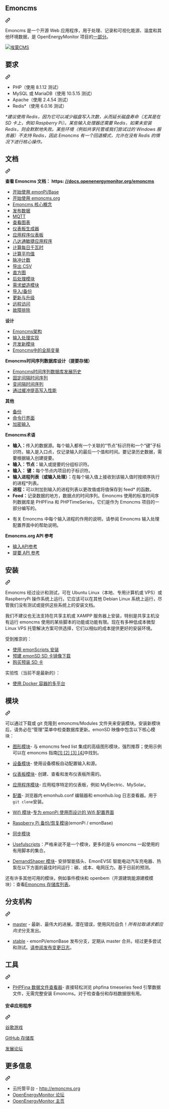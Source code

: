 <div class="Box-sc-g0xbh4-0 bJMeLZ js-snippet-clipboard-copy-unpositioned" data-hpc="true"><article class="markdown-body entry-content container-lg" itemprop="text"><div class="markdown-heading" dir="auto"><h1 tabindex="-1" class="heading-element" dir="auto"><font style="vertical-align: inherit;"><font style="vertical-align: inherit;">Emoncms  </font></font></h1><a id="user-content-emoncms" class="anchor" aria-label="永久链接：Emoncms" href="#emoncms"><svg class="octicon octicon-link" viewBox="0 0 16 16" version="1.1" width="16" height="16" aria-hidden="true"><path d="m7.775 3.275 1.25-1.25a3.5 3.5 0 1 1 4.95 4.95l-2.5 2.5a3.5 3.5 0 0 1-4.95 0 .751.751 0 0 1 .018-1.042.751.751 0 0 1 1.042-.018 1.998 1.998 0 0 0 2.83 0l2.5-2.5a2.002 2.002 0 0 0-2.83-2.83l-1.25 1.25a.751.751 0 0 1-1.042-.018.751.751 0 0 1-.018-1.042Zm-4.69 9.64a1.998 1.998 0 0 0 2.83 0l1.25-1.25a.751.751 0 0 1 1.042.018.751.751 0 0 1 .018 1.042l-1.25 1.25a3.5 3.5 0 1 1-4.95-4.95l2.5-2.5a3.5 3.5 0 0 1 4.95 0 .751.751 0 0 1-.018 1.042.751.751 0 0 1-1.042.018 1.998 1.998 0 0 0-2.83 0l-2.5 2.5a1.998 1.998 0 0 0 0 2.83Z"></path></svg></a></div>
<p dir="auto"><font style="vertical-align: inherit;"><font style="vertical-align: inherit;">Emoncms 是一个开源 Web 应用程序，用于处理、记录和可视化能源、温度和其他环境数据，是 OpenEnergyMonitor 项目的</font></font><a href="http://openenergymonitor.org" rel="nofollow"><font style="vertical-align: inherit;"><font style="vertical-align: inherit;">一部分</font></font></a><font style="vertical-align: inherit;"><font style="vertical-align: inherit;">。</font></font></p>
<p dir="auto"><a target="_blank" rel="noopener noreferrer" href="https://github.com/emoncms/emoncms/blob/master/emoncms_graphic.png"><img src="https://github.com/emoncms/emoncms/raw/master/emoncms_graphic.png" alt="埃蒙CMS" style="max-width: 100%;"></a></p>
<div class="markdown-heading" dir="auto"><h2 tabindex="-1" class="heading-element" dir="auto"><font style="vertical-align: inherit;"><font style="vertical-align: inherit;">要求</font></font></h2><a id="user-content-requirements" class="anchor" aria-label="永久链接：要求" href="#requirements"><svg class="octicon octicon-link" viewBox="0 0 16 16" version="1.1" width="16" height="16" aria-hidden="true"><path d="m7.775 3.275 1.25-1.25a3.5 3.5 0 1 1 4.95 4.95l-2.5 2.5a3.5 3.5 0 0 1-4.95 0 .751.751 0 0 1 .018-1.042.751.751 0 0 1 1.042-.018 1.998 1.998 0 0 0 2.83 0l2.5-2.5a2.002 2.002 0 0 0-2.83-2.83l-1.25 1.25a.751.751 0 0 1-1.042-.018.751.751 0 0 1-.018-1.042Zm-4.69 9.64a1.998 1.998 0 0 0 2.83 0l1.25-1.25a.751.751 0 0 1 1.042.018.751.751 0 0 1 .018 1.042l-1.25 1.25a3.5 3.5 0 1 1-4.95-4.95l2.5-2.5a3.5 3.5 0 0 1 4.95 0 .751.751 0 0 1-.018 1.042.751.751 0 0 1-1.042.018 1.998 1.998 0 0 0-2.83 0l-2.5 2.5a1.998 1.998 0 0 0 0 2.83Z"></path></svg></a></div>
<ul dir="auto">
<li><font style="vertical-align: inherit;"><font style="vertical-align: inherit;">PHP（使用 8.1.12 测试）</font></font></li>
<li><font style="vertical-align: inherit;"><font style="vertical-align: inherit;">MySQL 或 MariaDB（使用 10.5.15 测试）</font></font></li>
<li><font style="vertical-align: inherit;"><font style="vertical-align: inherit;">Apache（使用 2.4.54 测试）</font></font></li>
<li><font style="vertical-align: inherit;"><font style="vertical-align: inherit;">Redis*（使用 6.0.16 测试）</font></font></li>
</ul>
<p dir="auto"><em><font style="vertical-align: inherit;"><font style="vertical-align: inherit;">*建议使用 Redis，因为它可以减少磁盘写入次数，从而延长磁盘寿命（尤其是在 SD 卡上，例如 Raspberry Pi）。</font><font style="vertical-align: inherit;">某些输入处理器还需要 Redis，如果未安装 Redis，则会默默地失败。</font><font style="vertical-align: inherit;">某些环境（例如共享托管或我们尝试过的 Windows 服务器）不支持 Redis，因此 Emoncms 有一个回退模式，允许在没有 Redis 的情况下进行核心操作。</font></font></em></p>
<div class="markdown-heading" dir="auto"><h2 tabindex="-1" class="heading-element" dir="auto"><font style="vertical-align: inherit;"><font style="vertical-align: inherit;">文档</font></font></h2><a id="user-content-documentation" class="anchor" aria-label="永久链接：文档" href="#documentation"><svg class="octicon octicon-link" viewBox="0 0 16 16" version="1.1" width="16" height="16" aria-hidden="true"><path d="m7.775 3.275 1.25-1.25a3.5 3.5 0 1 1 4.95 4.95l-2.5 2.5a3.5 3.5 0 0 1-4.95 0 .751.751 0 0 1 .018-1.042.751.751 0 0 1 1.042-.018 1.998 1.998 0 0 0 2.83 0l2.5-2.5a2.002 2.002 0 0 0-2.83-2.83l-1.25 1.25a.751.751 0 0 1-1.042-.018.751.751 0 0 1-.018-1.042Zm-4.69 9.64a1.998 1.998 0 0 0 2.83 0l1.25-1.25a.751.751 0 0 1 1.042.018.751.751 0 0 1 .018 1.042l-1.25 1.25a3.5 3.5 0 1 1-4.95-4.95l2.5-2.5a3.5 3.5 0 0 1 4.95 0 .751.751 0 0 1-.018 1.042.751.751 0 0 1-1.042.018 1.998 1.998 0 0 0-2.83 0l-2.5 2.5a1.998 1.998 0 0 0 0 2.83Z"></path></svg></a></div>
<p dir="auto"><strong><font style="vertical-align: inherit;"><font style="vertical-align: inherit;">查看 Emoncms 文档： https: </font></font><a href="https://docs.openenergymonitor.org/emoncms" rel="nofollow"><font style="vertical-align: inherit;"><font style="vertical-align: inherit;">//docs.openenergymonitor.org/emoncms</font></font></a></strong></p>
<ul dir="auto">
<li><a href="https://docs.openenergymonitor.org/emoncms/intro-rpi.html" rel="nofollow"><font style="vertical-align: inherit;"><font style="vertical-align: inherit;">开始使用 emonPi/Base</font></font></a></li>
<li><a href="https://docs.openenergymonitor.org/emoncms/intro-remote.html" rel="nofollow"><font style="vertical-align: inherit;"><font style="vertical-align: inherit;">开始使用 emoncms.org</font></font></a></li>
<li><a href="https://docs.openenergymonitor.org/emoncms/coreconcepts.html" rel="nofollow"><font style="vertical-align: inherit;"><font style="vertical-align: inherit;">Emoncms 核心概念</font></font></a></li>
<li><a href="https://docs.openenergymonitor.org/emoncms/postingdata.html" rel="nofollow"><font style="vertical-align: inherit;"><font style="vertical-align: inherit;">发布数据</font></font></a></li>
<li><a href="https://docs.openenergymonitor.org/emoncms/mqtt.html" rel="nofollow"><font style="vertical-align: inherit;"><font style="vertical-align: inherit;">MQTT</font></font></a></li>
<li><a href="https://docs.openenergymonitor.org/emoncms/graphs.html" rel="nofollow"><font style="vertical-align: inherit;"><font style="vertical-align: inherit;">查看图表</font></font></a></li>
<li><a href="https://docs.openenergymonitor.org/emoncms/dashboards.html" rel="nofollow"><font style="vertical-align: inherit;"><font style="vertical-align: inherit;">仪表板生成器</font></font></a></li>
<li><a href="https://docs.openenergymonitor.org/emoncms/dashboards.html" rel="nofollow"><font style="vertical-align: inherit;"><font style="vertical-align: inherit;">应用程序仪表板</font></font></a></li>
<li><a href="https://docs.openenergymonitor.org/emoncms/agileapp.html" rel="nofollow"><font style="vertical-align: inherit;"><font style="vertical-align: inherit;">八达通敏捷应用程序</font></font></a></li>
<li><a href="https://docs.openenergymonitor.org/emoncms/daily-kwh.html" rel="nofollow"><font style="vertical-align: inherit;"><font style="vertical-align: inherit;">计算每日千瓦时</font></font></a></li>
<li><a href="https://docs.openenergymonitor.org/emoncms/daily-averages.html" rel="nofollow"><font style="vertical-align: inherit;"><font style="vertical-align: inherit;">计算平均值</font></font></a></li>
<li><a href="https://docs.openenergymonitor.org/emoncms/pulse-counting.html" rel="nofollow"><font style="vertical-align: inherit;"><font style="vertical-align: inherit;">脉冲计数</font></font></a></li>
<li><a href="https://docs.openenergymonitor.org/emoncms/export-csv.html" rel="nofollow"><font style="vertical-align: inherit;"><font style="vertical-align: inherit;">导出 CSV</font></font></a></li>
<li><a href="https://docs.openenergymonitor.org/emoncms/histograms.html" rel="nofollow"><font style="vertical-align: inherit;"><font style="vertical-align: inherit;">直方图</font></font></a></li>
<li><a href="https://docs.openenergymonitor.org/emoncms/postprocess.html" rel="nofollow"><font style="vertical-align: inherit;"><font style="vertical-align: inherit;">后处理模块</font></font></a></li>
<li><a href="https://docs.openenergymonitor.org/emoncms/demandshaper.html" rel="nofollow"><font style="vertical-align: inherit;"><font style="vertical-align: inherit;">需求塑造模块</font></font></a></li>
<li><a href="https://docs.openenergymonitor.org/emoncms/import.html" rel="nofollow"><font style="vertical-align: inherit;"><font style="vertical-align: inherit;">导入/备份</font></font></a></li>
<li><a href="https://docs.openenergymonitor.org/emoncms/update.html" rel="nofollow"><font style="vertical-align: inherit;"><font style="vertical-align: inherit;">更新与升级</font></font></a></li>
<li><a href="https://docs.openenergymonitor.org/emoncms/remoteaccess.html" rel="nofollow"><font style="vertical-align: inherit;"><font style="vertical-align: inherit;">远程访问</font></font></a></li>
<li><a href="https://docs.openenergymonitor.org/emoncms/troubleshooting.html" rel="nofollow"><font style="vertical-align: inherit;"><font style="vertical-align: inherit;">故障排除</font></font></a></li>
</ul>
<p dir="auto"><strong><font style="vertical-align: inherit;"><font style="vertical-align: inherit;">设计</font></font></strong></p>
<ul dir="auto">
<li><a href="/emoncms/emoncms/blob/master/docs/design/architecture.md"><font style="vertical-align: inherit;"><font style="vertical-align: inherit;">Emoncms架构</font></font></a></li>
<li><a href="/emoncms/emoncms/blob/master/docs/design/input-processing.md"><font style="vertical-align: inherit;"><font style="vertical-align: inherit;">输入处理实现</font></font></a></li>
<li><a href="/emoncms/emoncms/blob/master/docs/design/developing-a-new-module.md"><font style="vertical-align: inherit;"><font style="vertical-align: inherit;">开发新模块</font></font></a></li>
<li><a href="/emoncms/emoncms/blob/master/docs/design/global-variables.md"><font style="vertical-align: inherit;"><font style="vertical-align: inherit;">Emoncms中的全局变量</font></font></a></li>
</ul>
<p dir="auto"><strong><font style="vertical-align: inherit;"><font style="vertical-align: inherit;">Emoncms时间序列数据库设计（提要存储）</font></font></strong></p>
<ul dir="auto">
<li><a href="/emoncms/emoncms/blob/master/docs/timeseries/History.md"><font style="vertical-align: inherit;"><font style="vertical-align: inherit;">Emoncms时间序列数据库发展历史</font></font></a></li>
<li><a href="/emoncms/emoncms/blob/master/docs/timeseries/Fixed-interval.md"><font style="vertical-align: inherit;"><font style="vertical-align: inherit;">固定间隔时间序列</font></font></a></li>
<li><a href="/emoncms/emoncms/blob/master/docs/timeseries/Variable-interval.md"><font style="vertical-align: inherit;"><font style="vertical-align: inherit;">变间隔时间序列</font></font></a></li>
<li><a href="/emoncms/emoncms/blob/master/docs/timeseries/Write-load-investigation.md"><font style="vertical-align: inherit;"><font style="vertical-align: inherit;">通过缓冲提高写入性能</font></font></a></li>
</ul>
<p dir="auto"><strong><font style="vertical-align: inherit;"><font style="vertical-align: inherit;">其他</font></font></strong></p>
<ul dir="auto">
<li><a href="/emoncms/emoncms/blob/master/docs/Backup.md"><font style="vertical-align: inherit;"><font style="vertical-align: inherit;">备份</font></font></a></li>
<li><a href="/emoncms/emoncms/blob/master/docs/CLI.md"><font style="vertical-align: inherit;"><font style="vertical-align: inherit;">命令行界面</font></font></a></li>
<li><a href="/emoncms/emoncms/blob/master/docs/input_encrypted.md"><font style="vertical-align: inherit;"><font style="vertical-align: inherit;">加密输入</font></font></a></li>
</ul>
<p dir="auto"><strong><font style="vertical-align: inherit;"><font style="vertical-align: inherit;">Emoncms术语</font></font></strong></p>
<ul dir="auto">
<li><strong><font style="vertical-align: inherit;"><font style="vertical-align: inherit;">输入：</font></font></strong><font style="vertical-align: inherit;"><font style="vertical-align: inherit;">传入的数据源。</font><font style="vertical-align: inherit;">每个输入都有一个关联的“节点”标识符和一个“键”子标识符。</font><font style="vertical-align: inherit;">输入是入口点，仅记录输入的最后一个值和时间。</font><font style="vertical-align: inherit;">要记录历史数据，需要根据输入创建提要。</font></font></li>
<li><strong><font style="vertical-align: inherit;"><font style="vertical-align: inherit;">输入：节点：</font></font></strong><font style="vertical-align: inherit;"><font style="vertical-align: inherit;">输入或提要的分组标识符。</font></font></li>
<li><strong><font style="vertical-align: inherit;"><font style="vertical-align: inherit;">输入： 键：</font></font></strong><font style="vertical-align: inherit;"><font style="vertical-align: inherit;">每个节点内项目的子标识符。</font></font></li>
<li><strong><font style="vertical-align: inherit;"><font style="vertical-align: inherit;">输入进程列表（或输入处理）：</font></font></strong><font style="vertical-align: inherit;"><font style="vertical-align: inherit;">在每个输入值上接收到该输入值时按顺序执行的进程*列表。</font></font></li>
<li><strong><font style="vertical-align: inherit;"><font style="vertical-align: inherit;">进程：</font></font></strong><font style="vertical-align: inherit;"><font style="vertical-align: inherit;">可以附加到输入的进程列表以更改值或将值保存到 feed* 的函数。</font></font></li>
<li><strong><font style="vertical-align: inherit;"><font style="vertical-align: inherit;">Feed：</font></font></strong><font style="vertical-align: inherit;"><font style="vertical-align: inherit;">记录数据的地方，数据点的时间序列。</font><font style="vertical-align: inherit;">Emoncms 使用的标准时间序列数据库是 PHPFina 和 PHPTimeSeries，它们是作为 Emoncms 项目的一部分编写的。</font></font></li>
</ul>
<ul dir="auto">
<li><font style="vertical-align: inherit;"><font style="vertical-align: inherit;">有关 Emoncms 中每个输入进程的作用的说明，请参阅 Emoncms 输入处理配置界面中的帮助说明。</font></font></li>
</ul>
<p dir="auto"><strong><font style="vertical-align: inherit;"><font style="vertical-align: inherit;">Emoncms.org API 参考</font></font></strong></p>
<ul dir="auto">
<li><a href="https://emoncms.org/site/api#input" rel="nofollow"><font style="vertical-align: inherit;"><font style="vertical-align: inherit;">输入API参考</font></font></a></li>
<li><a href="https://emoncms.org/site/api#feed" rel="nofollow"><font style="vertical-align: inherit;"><font style="vertical-align: inherit;">提要 API 参考</font></font></a></li>
</ul>
<div class="markdown-heading" dir="auto"><h2 tabindex="-1" class="heading-element" dir="auto"><font style="vertical-align: inherit;"><font style="vertical-align: inherit;">安装</font></font></h2><a id="user-content-install" class="anchor" aria-label="永久链接：安装" href="#install"><svg class="octicon octicon-link" viewBox="0 0 16 16" version="1.1" width="16" height="16" aria-hidden="true"><path d="m7.775 3.275 1.25-1.25a3.5 3.5 0 1 1 4.95 4.95l-2.5 2.5a3.5 3.5 0 0 1-4.95 0 .751.751 0 0 1 .018-1.042.751.751 0 0 1 1.042-.018 1.998 1.998 0 0 0 2.83 0l2.5-2.5a2.002 2.002 0 0 0-2.83-2.83l-1.25 1.25a.751.751 0 0 1-1.042-.018.751.751 0 0 1-.018-1.042Zm-4.69 9.64a1.998 1.998 0 0 0 2.83 0l1.25-1.25a.751.751 0 0 1 1.042.018.751.751 0 0 1 .018 1.042l-1.25 1.25a3.5 3.5 0 1 1-4.95-4.95l2.5-2.5a3.5 3.5 0 0 1 4.95 0 .751.751 0 0 1-.018 1.042.751.751 0 0 1-1.042.018 1.998 1.998 0 0 0-2.83 0l-2.5 2.5a1.998 1.998 0 0 0 0 2.83Z"></path></svg></a></div>
<p dir="auto"><font style="vertical-align: inherit;"><font style="vertical-align: inherit;">Emoncms 经过设计和测试，可在 Ubuntu Linux（本地、专用计算机或 VPS）或 RaspberryPi 操作系统上运行。</font><font style="vertical-align: inherit;">它应该可以在其他 Debian Linux 系统上运行，尽管我们没有测试或提供这些系统上的安装文档。</font></font></p>
<p dir="auto"><font style="vertical-align: inherit;"><font style="vertical-align: inherit;">我们不建议也无法支持在共享主机或 XAMPP 服务器上安装，特别是共享主机没有运行 emoncms 使用的某些脚本的功能或功能有限。</font><font style="vertical-align: inherit;">现在有多种低成本微型 Linux VPS 托管解决方案可供选择，它们以相似的成本提供更好的安装环境。</font></font></p>
<p dir="auto"><font style="vertical-align: inherit;"><font style="vertical-align: inherit;">受到推崇的：</font></font></p>
<ul dir="auto">
<li><a href="https://docs.openenergymonitor.org/emonsd/install.html" rel="nofollow"><font style="vertical-align: inherit;"><font style="vertical-align: inherit;">使用 emonScripts 安装</font></font></a></li>
<li><a href="https://docs.openenergymonitor.org/emonsd/download.html" rel="nofollow"><font style="vertical-align: inherit;"><font style="vertical-align: inherit;">预建 emonSD SD 卡镜像下载</font></font></a></li>
<li><a href="http://shop.openenergymonitor.com/emonsd-pre-loaded-raspberry-pi-sd-card/" rel="nofollow"><font style="vertical-align: inherit;"><font style="vertical-align: inherit;">购买预装 SD 卡</font></font></a></li>
</ul>
<p dir="auto"><font style="vertical-align: inherit;"><font style="vertical-align: inherit;">实验性（当前不是最新的）：</font></font></p>
<ul dir="auto">
<li><a href="https://github.com/emoncms/emoncms-docker"><font style="vertical-align: inherit;"><font style="vertical-align: inherit;">使用 Docker 容器的多平台</font></font></a></li>
</ul>
<div class="markdown-heading" dir="auto"><h2 tabindex="-1" class="heading-element" dir="auto"><font style="vertical-align: inherit;"><font style="vertical-align: inherit;">模块</font></font></h2><a id="user-content-modules" class="anchor" aria-label="永久链接：模块" href="#modules"><svg class="octicon octicon-link" viewBox="0 0 16 16" version="1.1" width="16" height="16" aria-hidden="true"><path d="m7.775 3.275 1.25-1.25a3.5 3.5 0 1 1 4.95 4.95l-2.5 2.5a3.5 3.5 0 0 1-4.95 0 .751.751 0 0 1 .018-1.042.751.751 0 0 1 1.042-.018 1.998 1.998 0 0 0 2.83 0l2.5-2.5a2.002 2.002 0 0 0-2.83-2.83l-1.25 1.25a.751.751 0 0 1-1.042-.018.751.751 0 0 1-.018-1.042Zm-4.69 9.64a1.998 1.998 0 0 0 2.83 0l1.25-1.25a.751.751 0 0 1 1.042.018.751.751 0 0 1 .018 1.042l-1.25 1.25a3.5 3.5 0 1 1-4.95-4.95l2.5-2.5a3.5 3.5 0 0 1 4.95 0 .751.751 0 0 1-.018 1.042.751.751 0 0 1-1.042.018 1.998 1.998 0 0 0-2.83 0l-2.5 2.5a1.998 1.998 0 0 0 0 2.83Z"></path></svg></a></div>
<p dir="auto"><font style="vertical-align: inherit;"><font style="vertical-align: inherit;">可以通过下载或 git 克隆到 emoncms/Modules 文件夹来安装模块。</font><font style="vertical-align: inherit;">安装新模块后，请务必在“管理”菜单中检查数据库更新。</font><font style="vertical-align: inherit;">emonSD 映像中包含以下核心模块：</font></font></p>
<ul dir="auto">
<li>
<p dir="auto"><a href="https://github.com/emoncms/graph"><font style="vertical-align: inherit;"><font style="vertical-align: inherit;">图形模块</font></font></a><font style="vertical-align: inherit;"><font style="vertical-align: inherit;">- 与 emoncms feed list 集成的高级图形模块，强烈推荐；</font><font style="vertical-align: inherit;">使用示例可以在 emoncms 指南</font></font><a href="http://guide.openenergymonitor.org/setup/daily-kwh" rel="nofollow"><font style="vertical-align: inherit;"><font style="vertical-align: inherit;">[1] </font></font></a><a href="http://guide.openenergymonitor.org/setup/daily-averages/" rel="nofollow"><font style="vertical-align: inherit;"><font style="vertical-align: inherit;">[2] </font></font></a><a href="http://guide.openenergymonitor.org/setup/export-csv/" rel="nofollow"><font style="vertical-align: inherit;"><font style="vertical-align: inherit;">[3] </font></font></a><a href="http://guide.openenergymonitor.org/setup/histograms" rel="nofollow"><font style="vertical-align: inherit;"><font style="vertical-align: inherit;">[4]</font></font></a><font style="vertical-align: inherit;"><font style="vertical-align: inherit;">中找到。</font></font></p>
</li>
<li>
<p dir="auto"><a href="https://github.com/emoncms/device"><font style="vertical-align: inherit;"><font style="vertical-align: inherit;">设备模块</font></font></a><font style="vertical-align: inherit;"><font style="vertical-align: inherit;">- 使用设备模板自动配置输入和源。</font></font></p>
</li>
<li>
<p dir="auto"><a href="https://github.com/emoncms/dashboard"><font style="vertical-align: inherit;"><font style="vertical-align: inherit;">仪表板模块</font></font></a><font style="vertical-align: inherit;"><font style="vertical-align: inherit;">- 创建、查看和发布仪表板所需的。</font></font></p>
</li>
<li>
<p dir="auto"><a href="https://github.com/emoncms/app.git"><font style="vertical-align: inherit;"><font style="vertical-align: inherit;">应用程序模块</font></font></a><font style="vertical-align: inherit;"><font style="vertical-align: inherit;">- 应用程序特定的仪表板，例如 MyElectric、MySolar。</font></font></p>
</li>
<li>
<p dir="auto"><a href="https://github.com/emoncms/config.git"><font style="vertical-align: inherit;"><font style="vertical-align: inherit;">配置</font></font></a><font style="vertical-align: inherit;"><font style="vertical-align: inherit;">- 浏览器内 emonhub.conf 编辑器和 emonhub.log 日志查看器。</font><font style="vertical-align: inherit;">用于</font></font><code>git clone</code><font style="vertical-align: inherit;"><font style="vertical-align: inherit;">安装。</font></font></p>
</li>
<li>
<p dir="auto"><a href="https://github.com/emoncms/wifi.git"><font style="vertical-align: inherit;"><font style="vertical-align: inherit;">Wifi 模块</font></font></a><font style="vertical-align: inherit;"><font style="vertical-align: inherit;">-</font></font><a href="https://guide.openenergymonitor.org/setup/connect/" rel="nofollow"><font style="vertical-align: inherit;"><font style="vertical-align: inherit;">专为 emonPi 使用而设计的 Wifi 配置界面</font></font></a></p>
</li>
<li>
<p dir="auto"><a href="https://github.com/emoncms/backup"><font style="vertical-align: inherit;"><font style="vertical-align: inherit;">Raspberry Pi 备份/恢复模块</font></font></a><font style="vertical-align: inherit;"><font style="vertical-align: inherit;">(emonPi / emonBase)</font></font></p>
</li>
<li>
<p dir="auto"><a href="https://github.com/emoncms/sync"><font style="vertical-align: inherit;"><font style="vertical-align: inherit;">同步模块</font></font></a></p>
</li>
<li>
<p dir="auto"><a href="https://github.com/emoncms/usefulscripts"><font style="vertical-align: inherit;"><font style="vertical-align: inherit;">Usefulscripts</font></font></a><font style="vertical-align: inherit;"><font style="vertical-align: inherit;">：严格来说不是一个模块，更多的是与 emoncms 一起使用的有用脚本的集合。</font></font></p>
</li>
<li>
<p dir="auto"><a href="http://github.com/emoncms/demandshaper"><font style="vertical-align: inherit;"><font style="vertical-align: inherit;">DemandShaper 模块</font></font></a><font style="vertical-align: inherit;"><font style="vertical-align: inherit;">- 安排智能插头、EmonEVSE 智能电动汽车充电器、热泵在以下方面的最佳时间运行：碳、成本、电网压力。</font><font style="vertical-align: inherit;">基于日前的预测。</font></font></p>
</li>
</ul>
<p dir="auto"><font style="vertical-align: inherit;"><font style="vertical-align: inherit;">还有许多其他可用的模块，例如事件模块和 openbem（开源建筑能源建模模块）：查看</font></font><a href="https://github.com/emoncms"><font style="vertical-align: inherit;"><font style="vertical-align: inherit;">Emoncms 存储库列表</font></font></a><font style="vertical-align: inherit;"><font style="vertical-align: inherit;">。</font></font></p>
<div class="markdown-heading" dir="auto"><h2 tabindex="-1" class="heading-element" dir="auto"><font style="vertical-align: inherit;"><font style="vertical-align: inherit;">分支机构</font></font></h2><a id="user-content-branches" class="anchor" aria-label="永久链接： 分支机构" href="#branches"><svg class="octicon octicon-link" viewBox="0 0 16 16" version="1.1" width="16" height="16" aria-hidden="true"><path d="m7.775 3.275 1.25-1.25a3.5 3.5 0 1 1 4.95 4.95l-2.5 2.5a3.5 3.5 0 0 1-4.95 0 .751.751 0 0 1 .018-1.042.751.751 0 0 1 1.042-.018 1.998 1.998 0 0 0 2.83 0l2.5-2.5a2.002 2.002 0 0 0-2.83-2.83l-1.25 1.25a.751.751 0 0 1-1.042-.018.751.751 0 0 1-.018-1.042Zm-4.69 9.64a1.998 1.998 0 0 0 2.83 0l1.25-1.25a.751.751 0 0 1 1.042.018.751.751 0 0 1 .018 1.042l-1.25 1.25a3.5 3.5 0 1 1-4.95-4.95l2.5-2.5a3.5 3.5 0 0 1 4.95 0 .751.751 0 0 1-.018 1.042.751.751 0 0 1-1.042.018 1.998 1.998 0 0 0-2.83 0l-2.5 2.5a1.998 1.998 0 0 0 0 2.83Z"></path></svg></a></div>
<ul dir="auto">
<li>
<p dir="auto"><a href="https://github.com/emoncms/emoncms"><font style="vertical-align: inherit;"><font style="vertical-align: inherit;">master</font></font></a><font style="vertical-align: inherit;"><font style="vertical-align: inherit;"> - 最新、最伟大的进展。</font><font style="vertical-align: inherit;">潜在错误，使用风险自负！</font></font><em><font style="vertical-align: inherit;"><font style="vertical-align: inherit;">所有拉取请求都应向主</font></font></em><font style="vertical-align: inherit;"><font style="vertical-align: inherit;">分支发出</font><font style="vertical-align: inherit;">。</font></font></p>
</li>
<li>
<p dir="auto"><a href="https://github.com/emoncms/emoncms/tree/stable"><font style="vertical-align: inherit;"><font style="vertical-align: inherit;">stable</font></font></a><font style="vertical-align: inherit;"><font style="vertical-align: inherit;"> - emonPi/emonBase 发布分支，定期从 master 合并。</font><font style="vertical-align: inherit;">经过更多尝试和测试。</font></font><a href="https://github.com/emoncms/emoncms/releases"><font style="vertical-align: inherit;"><font style="vertical-align: inherit;">请参阅发布变更日志</font></font></a><font style="vertical-align: inherit;"><font style="vertical-align: inherit;">。</font></font></p>
</li>
</ul>
<div class="markdown-heading" dir="auto"><h2 tabindex="-1" class="heading-element" dir="auto"><font style="vertical-align: inherit;"><font style="vertical-align: inherit;">工具</font></font></h2><a id="user-content-tools" class="anchor" aria-label="永久链接：工具" href="#tools"><svg class="octicon octicon-link" viewBox="0 0 16 16" version="1.1" width="16" height="16" aria-hidden="true"><path d="m7.775 3.275 1.25-1.25a3.5 3.5 0 1 1 4.95 4.95l-2.5 2.5a3.5 3.5 0 0 1-4.95 0 .751.751 0 0 1 .018-1.042.751.751 0 0 1 1.042-.018 1.998 1.998 0 0 0 2.83 0l2.5-2.5a2.002 2.002 0 0 0-2.83-2.83l-1.25 1.25a.751.751 0 0 1-1.042-.018.751.751 0 0 1-.018-1.042Zm-4.69 9.64a1.998 1.998 0 0 0 2.83 0l1.25-1.25a.751.751 0 0 1 1.042.018.751.751 0 0 1 .018 1.042l-1.25 1.25a3.5 3.5 0 1 1-4.95-4.95l2.5-2.5a3.5 3.5 0 0 1 4.95 0 .751.751 0 0 1-.018 1.042.751.751 0 0 1-1.042.018 1.998 1.998 0 0 0-2.83 0l-2.5 2.5a1.998 1.998 0 0 0 0 2.83Z"></path></svg></a></div>
<ul dir="auto">
<li><a href="https://github.com/trystanlea/phpfinaview"><font style="vertical-align: inherit;"><font style="vertical-align: inherit;">PHPFina 数据文件查看器</font></font></a><font style="vertical-align: inherit;"><font style="vertical-align: inherit;">- 直接轻松浏览 phpfina timeseries feed 引擎数据文件，无需完整安装 Emoncms。</font><font style="vertical-align: inherit;">对于检查备份和存档数据很有用。</font></font></li>
</ul>
<div class="markdown-heading" dir="auto"><h4 tabindex="-1" class="heading-element" dir="auto"><font style="vertical-align: inherit;"><font style="vertical-align: inherit;">安卓应用程序</font></font></h4><a id="user-content-android-app" class="anchor" aria-label="永久链接：Android 应用程序" href="#android-app"><svg class="octicon octicon-link" viewBox="0 0 16 16" version="1.1" width="16" height="16" aria-hidden="true"><path d="m7.775 3.275 1.25-1.25a3.5 3.5 0 1 1 4.95 4.95l-2.5 2.5a3.5 3.5 0 0 1-4.95 0 .751.751 0 0 1 .018-1.042.751.751 0 0 1 1.042-.018 1.998 1.998 0 0 0 2.83 0l2.5-2.5a2.002 2.002 0 0 0-2.83-2.83l-1.25 1.25a.751.751 0 0 1-1.042-.018.751.751 0 0 1-.018-1.042Zm-4.69 9.64a1.998 1.998 0 0 0 2.83 0l1.25-1.25a.751.751 0 0 1 1.042.018.751.751 0 0 1 .018 1.042l-1.25 1.25a3.5 3.5 0 1 1-4.95-4.95l2.5-2.5a3.5 3.5 0 0 1 4.95 0 .751.751 0 0 1-.018 1.042.751.751 0 0 1-1.042.018 1.998 1.998 0 0 0-2.83 0l-2.5 2.5a1.998 1.998 0 0 0 0 2.83Z"></path></svg></a></div>
<p dir="auto"><a href="https://play.google.com/store/apps/details?id=org.emoncms.myapps&amp;hl=en_GB" rel="nofollow"><font style="vertical-align: inherit;"><font style="vertical-align: inherit;">谷歌游戏</font></font></a></p>
<p dir="auto"><a href="https://github.com/emoncms/AndroidApp"><font style="vertical-align: inherit;"><font style="vertical-align: inherit;">GitHub 存储库</font></font></a></p>
<p dir="auto"><a href="https://community.openenergymonitor.org/c/emoncms/mobile-app" rel="nofollow"><font style="vertical-align: inherit;"><font style="vertical-align: inherit;">发展论坛</font></font></a></p>
<div class="markdown-heading" dir="auto"><h2 tabindex="-1" class="heading-element" dir="auto"><font style="vertical-align: inherit;"><font style="vertical-align: inherit;">更多信息</font></font></h2><a id="user-content-more-information" class="anchor" aria-label="永久链接：更多信息" href="#more-information"><svg class="octicon octicon-link" viewBox="0 0 16 16" version="1.1" width="16" height="16" aria-hidden="true"><path d="m7.775 3.275 1.25-1.25a3.5 3.5 0 1 1 4.95 4.95l-2.5 2.5a3.5 3.5 0 0 1-4.95 0 .751.751 0 0 1 .018-1.042.751.751 0 0 1 1.042-.018 1.998 1.998 0 0 0 2.83 0l2.5-2.5a2.002 2.002 0 0 0-2.83-2.83l-1.25 1.25a.751.751 0 0 1-1.042-.018.751.751 0 0 1-.018-1.042Zm-4.69 9.64a1.998 1.998 0 0 0 2.83 0l1.25-1.25a.751.751 0 0 1 1.042.018.751.751 0 0 1 .018 1.042l-1.25 1.25a3.5 3.5 0 1 1-4.95-4.95l2.5-2.5a3.5 3.5 0 0 1 4.95 0 .751.751 0 0 1-.018 1.042.751.751 0 0 1-1.042.018 1.998 1.998 0 0 0-2.83 0l-2.5 2.5a1.998 1.998 0 0 0 0 2.83Z"></path></svg></a></div>
<ul dir="auto">
<li><font style="vertical-align: inherit;"><font style="vertical-align: inherit;">云托管平台 - </font></font><a href="http://emoncms.org" rel="nofollow"><font style="vertical-align: inherit;"><font style="vertical-align: inherit;">http://emoncms.org</font></font></a></li>
<li><a href="https://community.openenergymonitor.org" rel="nofollow"><font style="vertical-align: inherit;"><font style="vertical-align: inherit;">OpenEnergyMonitor 论坛</font></font></a></li>
<li><a href="https://openenergymonitor.org" rel="nofollow"><font style="vertical-align: inherit;"><font style="vertical-align: inherit;">OpenEnergyMonitor 主页</font></font></a></li>
</ul>
</article></div>
